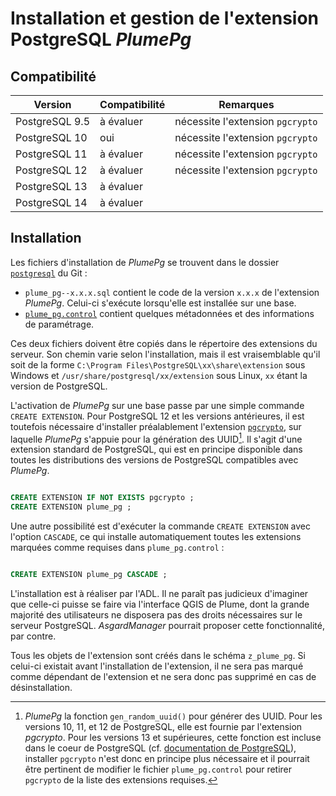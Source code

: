 # Installation et gestion de l'extension PostgreSQL *PlumePg*

## Compatibilité

| Version | Compatibilité | Remarques |
| --- | --- | --- |
| PostgreSQL 9.5 | à évaluer | nécessite l'extension `pgcrypto` |
| PostgreSQL 10 | oui | nécessite l'extension `pgcrypto` |
| PostgreSQL 11 | à évaluer | nécessite l'extension `pgcrypto` |
| PostgreSQL 12 | à évaluer | nécessite l'extension `pgcrypto` |
| PostgreSQL 13 | à évaluer | |
| PostgreSQL 14 | à évaluer | |

## Installation 

Les fichiers d'installation de *PlumePg* se trouvent dans le dossier [`postgresql`](/postgresql) du Git :
- `plume_pg--x.x.x.sql` contient le code de la version `x.x.x` de l'extension *PlumePg*. Celui-ci s'exécute lorsqu'elle est installée sur une base.
- [`plume_pg.control`](/postgresql/plume_pg.control) contient quelques métadonnées et des informations de paramétrage.

Ces deux fichiers doivent être copiés dans le répertoire des extensions du serveur. Son chemin varie selon l'installation, mais il est vraisemblable qu'il soit de la forme `C:\Program Files\PostgreSQL\xx\share\extension` sous Windows et `/usr/share/postgresql/xx/extension` sous Linux, `xx` étant la version de PostgreSQL.

L'activation de *PlumePg* sur une base passe par une simple commande `CREATE EXTENSION`. Pour PostgreSQL 12 et les versions antérieures, il est toutefois nécessaire d'installer préalablement l'extension [`pgcrypto`](https://www.postgresql.org/docs/12/pgcrypto.html), sur laquelle *PlumePg* s'appuie pour la génération des UUID[^pgcrypto]. Il s'agit d'une extension standard de PostgreSQL, qui est en principe disponible dans toutes les distributions des versions de PostgreSQL compatibles avec *PlumePg*.

```sql

CREATE EXTENSION IF NOT EXISTS pgcrypto ;
CREATE EXTENSION plume_pg ;

```

Une autre possibilité est d'exécuter la commande `CREATE EXTENSION` avec l'option `CASCADE`, ce qui installe automatiquement toutes les extensions marquées comme requises dans `plume_pg.control` :

```sql

CREATE EXTENSION plume_pg CASCADE ;

```

[^pgcrypto]: *PlumePg* la fonction `gen_random_uuid()` pour générer des UUID. Pour les versions 10, 11, et 12 de PostgreSQL, elle est fournie par l'extension *pgcrypto*. Pour les versions 13 et supérieures, cette fonction est incluse dans le coeur de PostgreSQL (cf. [documentation de PostgreSQL](https://www.postgresql.org/docs/13/functions-uuid.html)), installer `pgcrypto` n'est donc en principe plus nécessaire et il pourrait être pertinent de modifier le fichier `plume_pg.control` pour retirer `pgcrypto` de la liste des extensions requises.

L'installation est à réaliser par l'ADL. Il ne paraît pas judicieux d'imaginer que celle-ci puisse se faire via l'interface QGIS de Plume, dont la grande majorité des utilisateurs ne disposera pas des droits nécessaires sur le serveur PostgreSQL. *AsgardManager* pourrait proposer cette fonctionnalité, par contre.

Tous les objets de l'extension sont créés dans le schéma `z_plume_pg`. Si celui-ci existait avant l'installation de l'extension, il ne sera pas marqué comme dépendant de l'extension et ne sera donc pas supprimé en cas de désinstallation.
